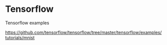 # Tensorflow
Tensorflow examples

https://github.com/tensorflow/tensorflow/tree/master/tensorflow/examples/tutorials/mnist

